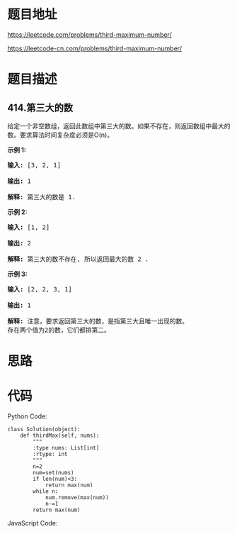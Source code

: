 # 题目地址
https://leetcode.com/problems/third-maximum-number/

https://leetcode-cn.com/problems/third-maximum-number/
# 题目描述
## 414.第三大的数
<p>给定一个非空数组，返回此数组中第三大的数。如果不存在，则返回数组中最大的数。要求算法时间复杂度必须是O(n)。</p>

<p><strong>示例 1:</strong></p>

<pre>
<strong>输入:</strong> [3, 2, 1]

<strong>输出:</strong> 1

<strong>解释:</strong> 第三大的数是 1.
</pre>

<p><strong>示例 2:</strong></p>

<pre>
<strong>输入:</strong> [1, 2]

<strong>输出:</strong> 2

<strong>解释:</strong> 第三大的数不存在, 所以返回最大的数 2 .
</pre>

<p><strong>示例 3:</strong></p>

<pre>
<strong>输入:</strong> [2, 2, 3, 1]

<strong>输出:</strong> 1

<strong>解释:</strong> 注意，要求返回第三大的数，是指第三大且唯一出现的数。
存在两个值为2的数，它们都排第二。
</pre>

# 思路

# 代码
Python Code:

```
class Solution(object):
    def thirdMax(self, nums):
        """
        :type nums: List[int]
        :rtype: int
        """
        n=2
        num=set(nums)
        if len(num)<3:
            return max(num)        
        while n:
            num.remove(max(num))
            n-=1
        return max(num)
```
JavaScript Code:

```

```

